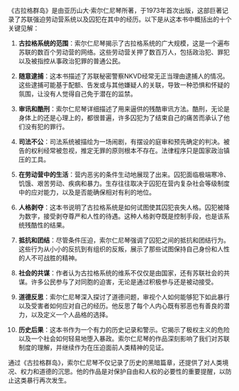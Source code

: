 《古拉格群岛》是由亚历山大·索尔仁尼琴所著，于1973年首次出版，这部巨著记录了苏联强迫劳动营系统以及囚犯在其中的经历。以下是从这本书中概括出的十个关键见解：

1. **古拉格系统的范围**：索尔仁尼琴揭示了古拉格系统的广大规模，这是一个遍布苏联的数百个劳动营的网络。这些劳动营关押了数百万人，包括政治犯、罪犯以及被指控从事政治犯罪的普通公民。

2. **随意逮捕**：这本书描述了苏联秘密警察NKVD经常无正当理由逮捕人的情况。这些逮捕可能基于配额、告发或与其他嫌疑人的关联，导致一种恐惧和怀疑的氛围，让没有人觉得自己免于潜在的监禁。

3. **审讯和酷刑**：索尔仁尼琴详细描述了用来逼供的残酷审讯方法。酷刑，无论是身体上的还是心理上的，都很普遍，许多囚犯为了结束自己的痛苦而承认了他们没有犯的罪行。

4. **司法不公**：司法系统被描绘为一场闹剧，有摆设的庭审和预先确定的判决。被告的权利经常被忽视，推定无罪的原则根本不存在。法律程序只是国家政治镇压的工具。

5. **在劳动营中的生活**：营内恶劣的条件生动地展现了出来。囚犯面临极端寒冷、饥饿、艰苦劳动、疾病和暴力。生存往往取决于囚犯在营内复杂社会等级制度中的应对能力，以及是否能确保相对有利的地位。

6. **人格剥夺**：这本书说明了古拉格系统是如何试图使其囚犯丧失人格。囚犯被降为数字，接受剥夺尊严和人性的待遇。这种人格剥夺既是控制手段，也是该系统残酷性的结果。

7. **抵抗和团结**：尽管条件压迫，索尔仁尼琴强调了囚犯之间的抵抗和团结行为。这些行为从小小的反抗到有组织的反叛，展示了那些试图保持自己身份和人性的人不可战胜的精神。

8. **社会的共谋**：作者认为古拉格系统的维系不仅仅是由国家，还有苏联社会的共谋。许多公民参与了对同胞的迫害，无论是通过积极参与还是被动接受。

9. **道德反思**：索尔仁尼琴深入探讨了道德问题，审视个人如何能够犯下如此暴行以及受害者如何应对自己的经历。他反思了每个人内心既有邪恶也有善良的潜力，以及定义一个人品格的选择。

10. **历史后果**：这本书作为一个有力的历史记录和警示。它揭示了极权主义的危险以及一个社会如何轻易地堕入暴政。索尔仁尼琴的作品深刻影响了我们对苏联制度的理解，并继续作为在压迫面前人类精神的见证。

通过《古拉格群岛》，索尔仁尼琴不仅记录了历史的黑暗篇章，还提供了对人类境况、权力和道德的沉思。他的作品是对保护自由和人权的必要性的重要提醒，以防止这类暴行再次发生。